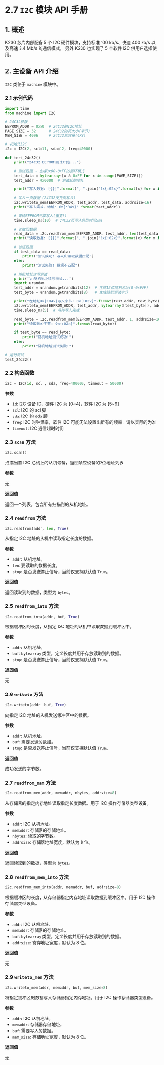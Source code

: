 # 2.7 `I2C` 模块 API 手册

## 1. 概述

K230 芯片内部配备 5 个 I2C 硬件模块，支持标准 100 kb/s、快速 400 kb/s 以及高速 3.4 Mb/s 的通信模式。
另外 K230 也实现了 5 个软件 I2C 供用户选择使用。

## 2. 主设备 API 介绍

`I2C` 类位于 `machine` 模块中。

### 2.1 示例代码

```python
import time
from machine import I2C

# 24C32参数
EEPROM_ADDR = 0x50  # 24C32的I2C地址
PAGE_SIZE = 32      # 24C32的页大小(字节)
MEM_SIZE = 4096     # 24C32总容量(4KB)

# 初始化I2C
i2c = I2C(2, scl=11, sda=12, freq=40000)

def test_24c32():
    print("24C32 EEPROM测试开始...")

    # 测试数据 - 生成0x00-0xFF的循环模式
    test_data = bytearray([x & 0xFF for x in range(PAGE_SIZE)])
    test_addr = 0x0000  # 测试起始地址

    print("写入数据: [{}]".format(", ".join("0x{:02x}".format(x) for x in test_data)))

    # 写入一页数据 (24C32支持页写入)
    i2c.writeto_mem(EEPROM_ADDR, test_addr, test_data, addrsize=16)
    print("写入完成，地址: 0x{:04x}".format(test_addr))

    # 等待EEPROM完成写入(重要!)
    time.sleep_ms(10)  # 24C32页写入典型时间5ms

    # 读取回数据
    read_data = i2c.readfrom_mem(EEPROM_ADDR, test_addr, len(test_data), addrsize=16)
    print("读取数据: [{}]".format(", ".join("0x{:02x}".format(x) for x in read_data)))

    # 验证数据
    if test_data == read_data:
        print("测试成功! 写入和读取数据匹配")
    else:
        print("测试失败! 数据不匹配")

    # 随机地址读写测试
    print("\n随机地址读写测试...")
    import urandom
    test_addr = urandom.getrandbits(12)  # 生成12位随机地址(0-0xFFF)
    test_byte = urandom.getrandbits(8)   # 生成随机测试字节

    print("在地址0x{:04x}写入字节: 0x{:02x}".format(test_addr, test_byte))
    i2c.writeto_mem(EEPROM_ADDR, test_addr, bytearray([test_byte]), addrsize=16)
    time.sleep_ms(5)  # 等待写入完成

    read_byte = i2c.readfrom_mem(EEPROM_ADDR, test_addr, 1, addrsize=16)[0]
    print("读取到的字节: 0x{:02x}".format(read_byte))

    if test_byte == read_byte:
        print("随机地址测试成功!")
    else:
        print("随机地址测试失败!")

# 运行测试
test_24c32()

```

### 2.2 构造函数

```python
i2c = I2C(id, scl , sda, freq=400000, timeout = 50000)
```

**参数**

- `id`: I2C 设备 ID，硬件 I2C 为 [0~4]，软件 I2C 为 [5~9]
- `scl`: I2C 的 scl 脚
- `sda`: I2C 的 sda 脚
- `freq`: I2C 时钟频率，软件 I2C 可能无法设置出所有的频率，请以实际的为准
- `timeout`: I2C 通信超时时间

### 2.3 `scan` 方法

```python
i2c.scan()
```

扫描当前 I2C 总线上的从机设备，返回响应设备的7位地址列表

**参数**

无

**返回值**

返回一个列表，包含所有扫描到的从机地址。

### 2.4 `readfrom` 方法

```python
i2c.readfrom(addr, len, True)
```

从指定 I2C 地址的从机中读取指定长度的数据。

**参数**

- `addr`: 从机地址。
- `len`: 要读取的数据长度。
- `stop`: 是否发送停止信号，当前仅支持默认值 `True`。

**返回值**

返回读取到的数据，类型为 `bytes`。

### 2.5 `readfrom_into` 方法

```python
i2c.readfrom_into(addr, buf, True)
```

根据缓冲区的长度，从指定 I2C 地址的从机中读取数据到缓冲区中。

**参数**

- `addr`: 从机地址。
- `buf`: `bytearray` 类型，定义长度并用于存放读取到的数据。
- `stop`: 是否发送停止信号，当前仅支持默认值 `True`。

**返回值**

无

### 2.6 `writeto` 方法

```python
i2c.writeto(addr, buf, True)
```

向指定 I2C 地址的从机发送缓冲区中的数据。

**参数**

- `addr`: 从机地址。
- `buf`: 需要发送的数据。
- `stop`: 是否发送停止信号，当前仅支持默认值 `True`。

**返回值**

成功发送的字节数。

### 2.7 `readfrom_mem` 方法

```python
i2c.readfrom_mem(addr, memaddr, nbytes, addrsize=8)
```

从存储器的指定内存地址读取指定长度数据。用于 I2C 操作存储器类型设备。

**参数**

- `addr`: I2C 从机地址。
- `memaddr`: 存储器的存储地址。
- `nbytes`: 读取的字节数。
- `addrsize`: 存储器地址宽度，默认为 8 位。

**返回值**

返回读取到的数据，类型为 `bytes`。

### 2.8 `readfrom_mem_into` 方法

```python
i2c.readfrom_mem_into(addr, memaddr, buf, addrsize=8)
```

根据缓冲区的长度，从存储器指定内存地址读取数据到缓冲区中。用于 I2C 操作存储器类型设备。

**参数**

- `addr`: I2C 从机地址。
- `memaddr`: 存储器的存储地址。
- `buf`: `bytearray` 类型，定义长度并用于存放读取到的数据。
- `addrsize`: 寄存地址宽度，默认为 8 位。

**返回值**

无

### 2.9 `writeto_mem` 方法

```python
i2c.writeto_mem(addr, memaddr, buf, mem_size=8)
```

将指定缓冲区的数据写入存储器指定内存地址。用于 I2C 操作存储器类型设备。

**参数**

- `addr`: I2C 从机地址。
- `memaddr`: 存储器存储地址。
- `buf`: 需要写入的数据。
- `mem_size`: 存储地址宽度，默认为 8 位。

**返回值**

无
